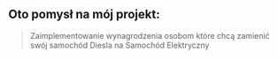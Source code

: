 ## Oto pomysł na mój projekt:
> Zaimplementowanie wynagrodzenia osobom które chcą zamienić swój samochód Diesla na Samochód Elektryczny